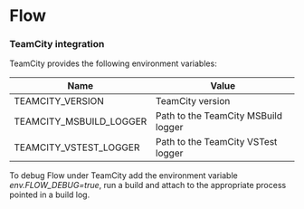 # Flow

### TeamCity integration

TeamCity provides the following environment variables:

|Name|Value|
|---|---|
|TEAMCITY_VERSION|TeamCity version|
|TEAMCITY_MSBUILD_LOGGER|Path to the TeamCity MSBuild logger|
|TEAMCITY_VSTEST_LOGGER|Path to the TeamCity VSTest logger|

To debug Flow under TeamCity add the environment variable _env.FLOW_DEBUG=true_, run a build and attach to the appropriate process pointed in a build log.
